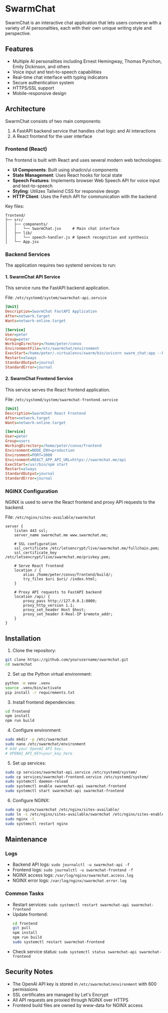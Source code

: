 # SwarmChat

SwarmChat is an interactive chat application that lets users converse with a variety of AI personalities, each with their own unique writing style and perspective.

## Features

- Multiple AI personalities including Ernest Hemingway, Thomas Pynchon, Emily Dickinson, and others
- Voice input and text-to-speech capabilities
- Real-time chat interface with typing indicators
- Secure authentication system
- HTTPS/SSL support
- Mobile-responsive design

## Architecture

SwarmChat consists of two main components:
1. A FastAPI backend service that handles chat logic and AI interactions
2. A React frontend for the user interface

### Frontend (React)

The frontend is built with React and uses several modern web technologies:

- **UI Components**: Built using shadcn/ui components
- **State Management**: Uses React hooks for local state
- **Speech Features**: Implements browser Web Speech API for voice input and text-to-speech
- **Styling**: Utilizes Tailwind CSS for responsive design
- **HTTP Client**: Uses the Fetch API for communication with the backend

Key files:
```
frontend/
├── src/
│   ├── components/
│   │   └── SwarmChat.jsx     # Main chat interface
│   ├── lib/
│   │   └── speech-handler.js # Speech recognition and synthesis
│   └── App.jsx
```

### Backend Services

The application requires two systemd services to run:

#### 1. SwarmChat API Service

This service runs the FastAPI backend application.

File: `/etc/systemd/system/swarmchat-api.service`
```ini
[Unit]
Description=SwarmChat FastAPI Application
After=network.target
Wants=network-online.target

[Service]
User=peter
Group=peter
WorkingDirectory=/home/peter/convo
EnvironmentFile=/etc/swarmchat/environment
ExecStart=/home/peter/.virtualenvs/swarm/bin/uvicorn swarm_chat:app --host 127.0.0.1 --port 8000 --log-level info
Restart=always
StandardOutput=journal
StandardError=journal
```

#### 2. SwarmChat Frontend Service

This service serves the React frontend application.

File: `/etc/systemd/system/swarmchat-frontend.service`
```ini
[Unit]
Description=SwarmChat React Frontend
After=network.target
Wants=network-online.target

[Service]
User=peter
Group=users
WorkingDirectory=/home/peter/convo/frontend
Environment=NODE_ENV=production
Environment=PORT=3000
Environment=REACT_APP_API_URL=https://swarmchat.me/api
ExecStart=/usr/bin/npm start
Restart=always
StandardOutput=journal
StandardError=journal
```

### NGINX Configuration

NGINX is used to serve the React frontend and proxy API requests to the backend.

File: `/etc/nginx/sites-available/swarmchat`
```nginx
server {
    listen 443 ssl;
    server_name swarmchat.me www.swarmchat.me;

    # SSL configuration
    ssl_certificate /etc/letsencrypt/live/swarmchat.me/fullchain.pem;
    ssl_certificate_key /etc/letsencrypt/live/swarmchat.me/privkey.pem;

    # Serve React frontend
    location / {
        alias /home/peter/convo/frontend/build/;
        try_files $uri $uri/ /index.html;
    }

    # Proxy API requests to FastAPI backend
    location /api/ {
        proxy_pass http://127.0.0.1:8000;
        proxy_http_version 1.1;
        proxy_set_header Host $host;
        proxy_set_header X-Real-IP $remote_addr;
    }
}
```

## Installation

1. Clone the repository:
```bash
git clone https://github.com/yourusername/swarmchat.git
cd swarmchat
```

2. Set up the Python virtual environment:
```bash
python -m venv .venv
source .venv/bin/activate
pip install -r requirements.txt
```

3. Install frontend dependencies:
```bash
cd frontend
npm install
npm run build
```

4. Configure environment:
```bash
sudo mkdir -p /etc/swarmchat
sudo nano /etc/swarmchat/environment
# Add your OpenAI API key:
# OPENAI_API_KEY=your_key_here
```

5. Set up services:
```bash
sudo cp services/swarmchat-api.service /etc/systemd/system/
sudo cp services/swarmchat-frontend.service /etc/systemd/system/
sudo systemctl daemon-reload
sudo systemctl enable swarmchat-api swarmchat-frontend
sudo systemctl start swarmchat-api swarmchat-frontend
```

6. Configure NGINX:
```bash
sudo cp nginx/swarmchat /etc/nginx/sites-available/
sudo ln -s /etc/nginx/sites-available/swarmchat /etc/nginx/sites-enabled/
sudo nginx -t
sudo systemctl restart nginx
```

## Maintenance

### Logs
- Backend API logs: `sudo journalctl -u swarmchat-api -f`
- Frontend logs: `sudo journalctl -u swarmchat-frontend -f`
- NGINX access logs: `/var/log/nginx/swarmchat.access.log`
- NGINX error logs: `/var/log/nginx/swarmchat.error.log`

### Common Tasks
- Restart services: `sudo systemctl restart swarmchat-api swarmchat-frontend`
- Update frontend:
  ```bash
  cd frontend
  git pull
  npm install
  npm run build
  sudo systemctl restart swarmchat-frontend
  ```
- Check service status: `sudo systemctl status swarmchat-api swarmchat-frontend`

## Security Notes

- The OpenAI API key is stored in `/etc/swarmchat/environment` with 600 permissions
- SSL certificates are managed by Let's Encrypt
- All API requests are proxied through NGINX over HTTPS
- Frontend build files are owned by www-data for NGINX access
